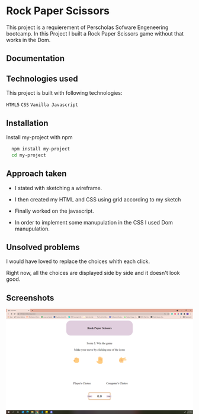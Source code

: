 
# Rock Paper Scissors

This project is a requierement of Perscholas Sofware Engeneering bootcamp.
In this Project I built a Rock Paper Scissors game without that works in the Dom.

## Documentation



  
## Technologies used

This project is built with following technologies:

`HTML5`
`CSS`
`Vanilla Javascript`


## Installation

Install my-project with npm

```bash
  npm install my-project
  cd my-project
```
    
## Approach taken

- I stated with sketching a wireframe.

- I then created my HTML and CSS using grid according to my sketch

- Finally worked on the javascript. 

- In order to implement some manupulation in the CSS I used Dom manupulation.

  
## Unsolved problems

I would have loved to replace the choices whith each click.

Right now, all the choices are displayed side by side and it doesn't look good.

  ## Screenshots
  ![](images/Screenshot%20(273).png)

